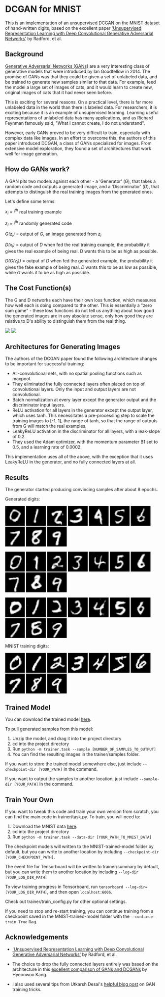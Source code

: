 # DCGAN for MNIST

This is an implementation of an unsupervised DCGAN on the MNIST dataset of hand-written digits, based on the excellent paper ['Unsupervised Representation Learning with Deep Convolutional Generative Adversarial Networks'](https://arxiv.org/pdf/1511.06434.pdf) by Radford, et al.

## Background

[Generative Adversarial Networks (GANs)](https://papers.nips.cc/paper/5423-generative-adversarial-nets.pdf) are a very interesting class of generative models that were introduced by Ian Goodfellow in 2014. The promise of GANs was that they could be given a set of unlabeled data, and be trained to generate new samples similar to that data. For example, feed the model a large set of images of cats, and it would learn to create new, original images of cats that it had never seen before. 

This is exciting for several reasons. On a practical level, there is far more unlabeled data in the world than there is labeled data. For researchers, it is exciting because it is an example of unsupervised learning. Learning useful representations of unlabeled data has many applications, and as Richard Feynman famously said, "What I cannot create, I do not understand". 

However, early GANs proved to be very difficult to train, especially with complex data like images. In an effort to overcome this, the authors of this paper introduced DCGAN, a class of GANs specialized for images. From extensive model exploration, they found a set of architectures that work well for image generation.

## How do GANs work?

A GAN pits two models against each other - a 'Generator' (<i>G</i>), that takes a random code and outputs a generated image, and a 'Discriminator' (<i>D</i>), that attempts to distinguish the real training images from the generated ones. 

Let's define some terms:

<i>x<sub>i</sub></i> = <i>i<sup>th</sup></i> real training example

<i>z<sub>i</sub></i> = <i>i<sup>th</sup></i> randomly generated code

<i>G(z<sub>i</sub>)</i> = output of <i>G</i>, an image generated from <i>z<sub>i</sub></i>

<i>D(x<sub>i</sub>)</i> = output of <i>D</i> when fed the real training example, the probability it gives the real example of being real. D wants this to be as high as possible. 

<i>D(G(z<sub>i</sub>))</i> = output of <i>D</i> when fed the generated example, the probability it gives the fake example of being real. <i>D</i> wants this to be as low as possible, while <i>G</i> wants it to be as high as possible.

## The Cost Function(s)

The G and D networks each have their own loss function, which measures how well each is doing compared to the other. This is essentially a "zero sum game" - these loss functions do not tell us anything about how good the generated images are in any absolute sense, only how good they are relative to D's ability to distinguish them from the real thing. 

<img src="https://latex.codecogs.com/png.latex?\dpi{300}&space;\large&space;Loss_{D}&space;=&space;-\frac{1}{m}&space;\sum_{i=1}^{m}&space;log(D(x_{i}))&space;&plus;&space;log(1&space;-&space;D(G(z_{i})))" height="70"/>

<img src="https://latex.codecogs.com/png.latex?\dpi{300}&space;\large&space;Loss_{G}&space;=&space;-\frac{1}{m}&space;\sum_{i&space;=&space;1}^{m}&space;log(D(G(z_{i})))" height="70"/>


## Architectures for Generating Images

The authors of the DCGAN paper found the following architecture changes to be important for successful training:

* All-convolutional nets, with no spatial pooling functions such as maxpool.
* They eliminated the fully connected layers often placed on top of convolutional layers. Only the input and output layers are not convolutional.
* Batch normalization at every layer except the generator output and the discriminator input layers.
* ReLU activation for all layers in the generator except the output layer, which uses tanh. This necessitates a pre-processing step to scale the training images to [-1, 1], the range of tanh, so that the range of outputs from G will match the real examples.
* LeakyReLU activation in the discriminator for all layers, with a leak-slope of 0.2.
* They used the Adam optimizer, with the momentum parameter B1 set to 0.5, and a learning rate of 0.0002. 

This implementation uses all of the above, with the exception that it uses LeakyReLU in the generator, and no fully connected layers at all.

## Results

The generator started producing convincing samples after about 8 epochs. 

Generated digits:

<img src='trained_examples/zero_0.png'> <img src='trained_examples/one_0.png'> <img src='trained_examples/two_0.png'> <img src='trained_examples/three_0.png'> <img src='trained_examples/four_0.png'> <img src='trained_examples/five_0.png'> <img src='trained_examples/six_0.png'> <img src='trained_examples/seven_0.png'> <img src='trained_examples/eight_0.png'> <img src='trained_examples/nine_0.png'>

<img src='trained_examples/zero_1.png'> <img src='trained_examples/one_1.png'> <img src='trained_examples/two_1.png'> <img src='trained_examples/three_1.png'> <img src='trained_examples/four_1.png'> <img src='trained_examples/five_1.png'> <img src='trained_examples/six_1.png'> <img src='trained_examples/seven_1.png'> <img src='trained_examples/eight_1.png'> <img src='trained_examples/nine_1.png'>

<img src='trained_examples/zero_2.png'> <img src='trained_examples/one_2.png'> <img src='trained_examples/two_2.png'> <img src='trained_examples/three_2.png'> <img src='trained_examples/four_2.png'> <img src='trained_examples/five_2.png'> <img src='trained_examples/six_2.png'> <img src='trained_examples/seven_2.png'> <img src='trained_examples/eight_2.png'> <img src='trained_examples/nine_2.png'>

MNIST training digits:

<img src='mnist_examples/zero.png'> <img src='mnist_examples/one.png'> <img src='mnist_examples/two.png'> <img src='mnist_examples/three.png'> <img src='mnist_examples/four.png'> <img src='mnist_examples/five.png'> <img src='mnist_examples/six.png'> <img src='mnist_examples/seven.png'> <img src='mnist_examples/eight.png'> <img src='mnist_examples/nine.png'>


## Trained Model

You can download the trained model [here](https://storage.googleapis.com/gan-training-207705-public-bucket/MNIST-DCGAN-model-2.zip).

To pull generated samples from this model:
1. Unzip the model, and drag it into the project directory
2. cd into the project directory
3. Run ```python -m trainer.task --sample [NUMBER_OF_SAMPLES_TO_OUTPUT]```
4. You can find the resulting images in the trainer/samples folder. 

If you want to store the trained model somewhere else, just include ```--checkpoint-dir [YOUR_PATH]``` in the command.

If you want to output the samples to another location, just include ```--sample-dir [YOUR_PATH]``` in the command.

## Train Your Own

If you want to tweak this code and train your own version from scratch, you can find the main code in trainer/task.py. To train, you will need to:

1. Download the MNIST data [here](https://storage.googleapis.com/gan-training-207705-public-bucket/mnist.npz).
2. cd into the project directory
3. Run ```python -m trainer.task --data-dir [YOUR_PATH_TO_MNIST_DATA]```

The checkpoint models will written to the MNIST-trained-model folder by default, but you can write to another location by including ```--checkpoint-dir [YOUR_CHECKPOINT_PATH]```.

The event file for Tensorboard will be written to trainer/summary by default, but you can write them to another location by including ```--log-dir [YOUR_LOG_DIR_PATH]```

To view training progress in Tensorboard, run ```tensorboard --log-dir=[YOUR_LOG_DIR_PATH]```, and then open ```localhost:6006```.

Check out trainer/train_config.py for other optional settings. 

If you need to stop and re-start training, you can continue training from a checkpoint saved in the MNIST-trained-model folder with the ```--continue-train True``` flag.


## Acknowledgements

* ['Unsupervised Representation Learning with Deep Convolutional Generative Adversarial Networks'](https://arxiv.org/pdf/1511.06434.pdf) by Radford, et al.

* The choice to drop the fully connected layers entirely was based on the architecture in this [excellent comparison of GANs and DCGANs](https://github.com/znxlwm/tensorflow-MNIST-GAN-DCGAN/) by Hyeonwoo Kang. 

* I also used several tips from Utkarsh Desai's [helpful blog post](https://medium.com/@utk.is.here/keep-calm-and-train-a-gan-pitfalls-and-tips-on-training-generative-adversarial-networks-edd529764aa9) on GAN training tricks.








